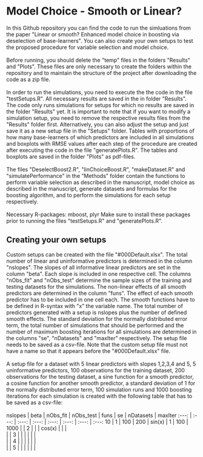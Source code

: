 # Model Choice - Smooth or Linear?
In this Github repository you can find the code to run the simluations from the paper "Linear or smooth? Enhanced model choice in boosting via deselection of base-learners". You can also create your own setups to test the proposed procedure for variable selection and model choice.<br/>
<br/>
Before running, you should delete the "temp" files in the folders "Results" and "Plots". These files are only necessary to create the folders within the repository and to maintain the structure of the project after downloading the code as a zip file. <br/>
<br/>
In order to run the simulations, you need to execute the the code in the file "testSetups.R". All necessary results are saved in the in folder "Results". The code only runs simulations for setups for which no results are saved in the folder "Results" yet. It is important to note that if you want to modify a simulation setup, you need to remove the respective results files from the "Results" folder first. Alternatively, you can also adjust the setup and just save it as a new setup file in the "Setups" folder. Tables with proportions of how many base-learners of which predictors are included in all simulations and boxplots with RMSE values after each step of the procedure are created after executing the code in the file "generatePlots.R". The tables and boxplots are saved in the folder "Plots" as pdf-files.<br/>
<br/>
The files "DeselectBoost2.R", "linChoiceBoost.R", "makeDataset.R" and "simulatePerformance" in the "Methods" folder contain the functions to perform variable selection as described in the manuscript, model choice as described in the manuscript, generate datasets and formulas for the boosting algorithm, and to perform the simulations for each setup respectively.<br/>
<br/>
Necessary R-packages: mboost, plyr
Make sure to install these packages prior to running the files "testSetups.R" and "generatePlots.R".

## Creating your own setups
Custom setups can be created with the file "#000Default.xlsx". The total number of linear and uninformative predictors is determined in the column "nslopes". The slopes of all informative linear predictors are set in the column "beta".  Each slope is included in one respective cell. The columns "nObs_fit" and "nObs_test" determine the sample sizes of the training and testing datasets for the simulations. The non-linear effects of all smooth predictors are determined in the column "funs". The effect of each smooth predictor has to be included in one cell each. The smooth functions have to be defined in R-syntax with "x" the variable name. The total number of predictors generated with a setup is nslopes plus the number of defined smooth effects. The standard deviation for the normally distributed error term, the total number of simulations that should be performed and the number of maximum boosting iterations for all simulations are determined in the columns "se", "nDatasets" and "maxIter" respectively. The setup file needs to be saved as a csv-file. Note that the custom setup file must not have a name so that it appears before the "#000Default.xlsx" file.<br/>
<br/>
A setup file for a dataset with 5 linear predictors with slopes 1,2,3,4 and 5, 5 uninformative predictors, 100 observations for the training dataset, 200 observations for the testing dataset, a sine function for a smooth predictor, a cosine function for another smooth predictor, a standard deviation of 1 for the normally distributed error term, 100 simulation runs and 1000 boosting iterations for each simulation is created with the following table that has to be saved as a csv-file:<br/>
<br/>
nslopes | beta | nObs_fit | nObs_test | funs | se | nDatasets | maxIter
:---: | :---: | :---: | :---: | :---: | :---: | :---: | :---:
10 | 1 | 100 | 200 | sin(x) | 1 | 100 | 1000
|  | 2 |   |   | cos(x) |   |   |  
|  | 3 |   |   |   |   |   |  
|  | 4 |   |   |   |   |   |  
|  | 5 |   |   |   |   |   |  
